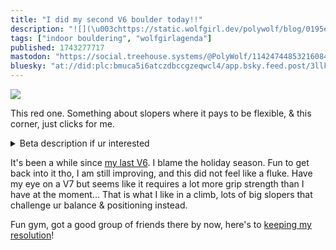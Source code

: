 ```yaml
---
title: "I did my second V6 boulder today!!"
description: "![](\u003chttps://static.wolfgirl.dev/polywolf/blog/0195e360-0944-7aa6-a7a1-43d27d9ecada/IMG_9285.jpeg\u003e)\r \r This red one. Something about slop..."
tags: ["indoor bouldering", "wolfgirlagenda"]
published: 1743277717
mastodon: "https://social.treehouse.systems/@PolyWolf/114247448532160846"
bluesky: "at://did:plc:bmuca5i6atczdbccgzeqwcl4/app.bsky.feed.post/3llk3wmcam22v"
---
```


![](<https://static.wolfgirl.dev/polywolf/blog/0195e360-0944-7aa6-a7a1-43d27d9ecada/IMG_9285.jpeg>)

This red one. Something about slopers where it pays to be flexible, & this corner, just clicks for me.

<details><summary>Beta description if ur interested</summary>

1. Post each hand on each starting hold, and put the right foot on the hold below the right starting hold
2. Right arm reaches to the left, grabs the hold to pull right, and use the post on the left arm to get the left foot on the hold below it's starting hold. This requires a little bit of flexibility.
3. Left hand matches the right, then the right goes up to the lower of the two holds between the start and the top four.
4. Left leg goes to starting hold, stand on it to make it straight, then right leg steps high to the lower of the holds on the right. This requires a fair amount of flexibility; I saw many others who could not do this like I did, but this felt good & worked for me.
5. Drop the left leg and really lean into the right leg & hand; physics dictates this position is quite stable. Left hand reaches up to the hold just above the right.
6. Right hand matches left, then left hand bumps once, twice. That second hold is good, and you can get your leg far over to the so-far-unused hold on the left.
7. Right matches left, left bumps, right matches again, now you're at the second to last hold. Left bumps a final time.
8. Right leg hooks the toe on the hold next to the left foot, right hand matches on final hold, it's stable enough to hang there, and you're done!

</details>

It's been a while since [my last V6](https://wolfgirl.dev/blog/2024-11-02-i-did-my-first-v6-boulder-today-/). I blame the holiday season. Fun to get back into it tho, I am still improving, and this did not feel like a fluke. Have my eye on a V7 but seems like it requires a lot more grip strength than I have at the moment... That is what I like in a climb, lots of big slopers that challenge ur balance & positioning instead.

Fun gym, got a good group of friends there by now, here's to [keeping my resolution](https://wolfgirl.dev/blog/2025-01-05-new-year-s-resolutions/)!